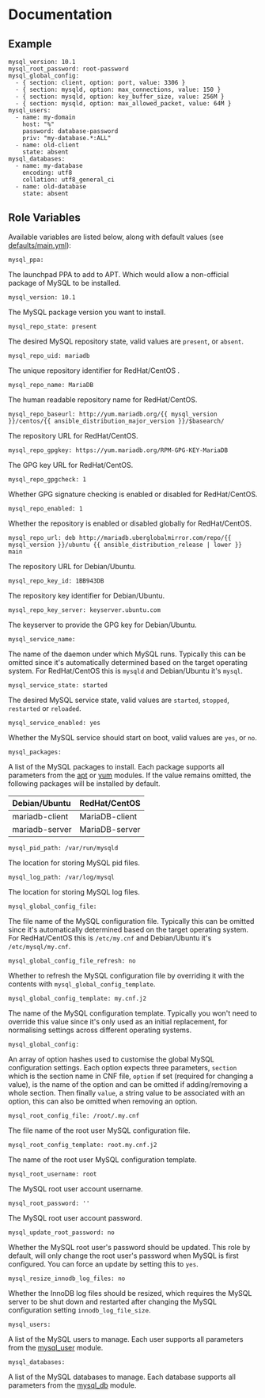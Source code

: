 # Documentation

## Example

```
mysql_version: 10.1
mysql_root_password: root-password
mysql_global_config:
  - { section: client, option: port, value: 3306 }
  - { section: mysqld, option: max_connections, value: 150 }
  - { section: mysqld, option: key_buffer_size, value: 256M }
  - { section: mysqld, option: max_allowed_packet, value: 64M }
mysql_users:
  - name: my-domain
    host: "%"
    password: database-password
    priv: "my-database.*:ALL"
  - name: old-client
    state: absent
mysql_databases:
  - name: my-database
    encoding: utf8
    collation: utf8_general_ci
  - name: old-database
    state: absent
```

## Role Variables

Available variables are listed below, along with default values (see [defaults/main.yml](/defaults/main.yml)):

```
mysql_ppa:
```

The launchpad PPA to add to APT. Which would allow a non-official package of MySQL to be installed.

```
mysql_version: 10.1
```

The MySQL package version you want to install.

```
mysql_repo_state: present
```

The desired MySQL repository state, valid values are `present`, or `absent`.

```
mysql_repo_uid: mariadb
```

The unique repository identifier for RedHat/CentOS .

```
mysql_repo_name: MariaDB
```

The human readable repository name for RedHat/CentOS.

```
mysql_repo_baseurl: http://yum.mariadb.org/{{ mysql_version }}/centos/{{ ansible_distribution_major_version }}/$basearch/
```

The repository URL for RedHat/CentOS.

```
mysql_repo_gpgkey: https://yum.mariadb.org/RPM-GPG-KEY-MariaDB
```

The GPG key URL for RedHat/CentOS.

```
mysql_repo_gpgcheck: 1
```

Whether GPG signature checking is enabled or disabled for RedHat/CentOS.

```
mysql_repo_enabled: 1
```

Whether the repository is enabled or disabled globally for RedHat/CentOS.

```
mysql_repo_url: deb http://mariadb.uberglobalmirror.com/repo/{{ mysql_version }}/ubuntu {{ ansible_distribution_release | lower }} main
```

The repository URL for Debian/Ubuntu.

```
mysql_repo_key_id: 1BB943DB
```

The repository key identifier for Debian/Ubuntu.

```
mysql_repo_key_server: keyserver.ubuntu.com
```

The keyserver to provide the GPG key for Debian/Ubuntu.

```
mysql_service_name:
```

The name of the daemon under which MySQL runs. Typically this can be omitted since it's automatically determined
based on the target operating system. For RedHat/CentOS this is `mysqld` and Debian/Ubuntu it's `mysql`.

```
mysql_service_state: started
```

The desired MySQL service state, valid values are `started`, `stopped`, `restarted` or `reloaded`.

```
mysql_service_enabled: yes
```

Whether the MySQL service should start on boot, valid values are `yes`, or `no`.

```
mysql_packages:
```

A list of the MySQL packages to install. Each package supports all parameters from the
[apt](http://docs.ansible.com/ansible/apt_module.html) or [yum](http://docs.ansible.com/ansible/yum_module.html) modules.
If the value remains omitted, the following packages will be installed by default.

| Debian/Ubuntu          | RedHat/CentOS           |
| :--------------------- | :---------------------- |
| mariadb-client         |  MariaDB-client         |
| mariadb-server         |  MariaDB-server         |

```
mysql_pid_path: /var/run/mysqld
```

The location for storing MySQL pid files.

```
mysql_log_path: /var/log/mysql
```

The location for storing MySQL log files.

```
mysql_global_config_file:
```

The file name of the MySQL configuration file. Typically this can be omitted since it's automatically determined
based on the target operating system. For RedHat/CentOS this is `/etc/my.cnf` and Debian/Ubuntu it's `/etc/mysql/my.cnf`.

```
mysql_global_config_file_refresh: no
```

Whether to refresh the MySQL configuration file by overriding it with the contents with `mysql_global_config_template`.

```
mysql_global_config_template: my.cnf.j2
```

The name of the MySQL configuration template. Typically you won't need to override this value since it's only used
as an initial replacement, for normalising settings across different operating systems.

```
mysql_global_config:
```

An array of option hashes used to customise the global MySQL configuration settings. Each option expects three
parameters, `section` which is the section name in CNF file, `option` if set (required for changing a value), is
the name of the option and can be omitted if adding/removing a whole section. Then finally `value`, a string
value to be associated with an option, this can also be omitted when removing an option.

```
mysql_root_config_file: /root/.my.cnf
```

The file name of the root user MySQL configuration file.

```
mysql_root_config_template: root.my.cnf.j2
```

The name of the root user MySQL configuration template.

```
mysql_root_username: root
```

The MySQL root user account username.

```
mysql_root_password: ''
```

The MySQL root user account password.

```
mysql_update_root_password: no
```

Whether the MySQL root user's password should be updated. This role by default, will only change the root user's
password when MySQL is first configured. You can force an update by setting this to `yes`.

```
mysql_resize_innodb_log_files: no
```

Whether the InnoDB log files should be resized, which requires the MySQL server to be shut down and restarted after
changing the MySQL configuration setting `innodb_log_file_size`.

```
mysql_users:
```

A list of the MySQL users to manage. Each user supports all parameters from the
[mysql_user](http://docs.ansible.com/ansible/mysql_user_module.html) module.

```
mysql_databases:
```

A list of the MySQL databases to manage. Each database supports all parameters from the
[mysql_db](http://docs.ansible.com/ansible/mysql_db_module.html) module.